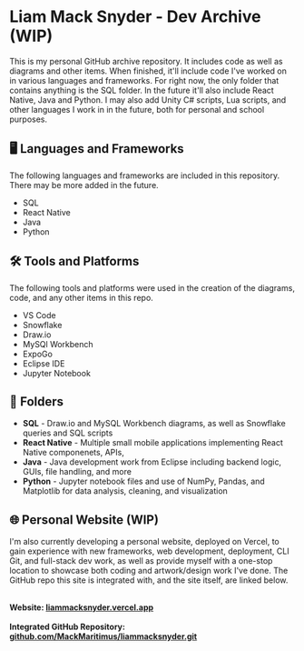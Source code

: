 # Liam Mack Snyder - Dev Archive (WIP)

This is my personal GitHub archive repository. It includes code as well as diagrams and other items. When finished, it'll include code I've worked on in various languages and frameworks. For right now, the only folder that contains anything is the SQL folder. In the future it'll also include React Native,
Java and Python. I may also add Unity C# scripts, Lua scripts, and other languages I work in in the future, both for personal and school purposes.

## 🖥️ Languages and Frameworks
The following languages and frameworks are included in this repository. There may be more added in the future.
- SQL
- React Native
- Java
- Python

## 🛠️ Tools and Platforms
The following tools and platforms were used in the creation of the diagrams, code, and any other items in this repo.
- VS Code
- Snowflake
- Draw.io
- MySQl Workbench
- ExpoGo
- Eclipse IDE
- Jupyter Notebook

## 📂 Folders
- **SQL** - Draw.io and MySQL Workbench diagrams, as well as Snowflake queries and SQL scripts
- **React Native** - Multiple small mobile applications implementing React Native componenets, APIs, 
- **Java** -  Java development work from Eclipse including backend logic, GUIs, file handling, and more
- **Python** - Jupyter notebook files and use of NumPy, Pandas, and Matplotlib for data analysis, cleaning, and visualization

## 🌐 Personal Website (WIP)
I'm also currently developing a personal website, deployed on Vercel, to gain experience with new frameworks, web development, deployment, CLI Git, and full-stack dev work, as well as provide 
myself with a one-stop location to showcase both coding and artwork/design work I've done. The GitHub repo this site is integrated with, and the site itself, are linked below.
<br/><br/>

**Website: [liammacksnyder.vercel.app](https://liammacksnyder.vercel.app)**
<br/><br/>
**Integrated GitHub Repository: [github.com/MackMaritimus/liammacksnyder.git](https://github.com/MackMaritimus/liammacksnyder.git)**
